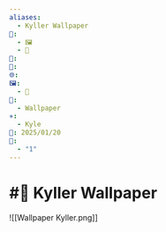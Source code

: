 ```yaml
---
aliases:
  - Kyller Wallpaper
📁:
  - 🖼️
  - 🎨
👤: 
💱: 
🌐: 
🖼️:
  - 🎨
🎨:
  - Wallpaper
✳️:
  - Kyle
📅: 2025/01/20
🔀:
  - "1"
---
```

# #🎨 Kyller Wallpaper

![[Wallpaper Kyller.png]]